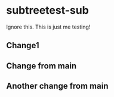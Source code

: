 # subtreetest-sub

Ignore this. This is just me testing!


## Change1


## Change from main

## Another change from main